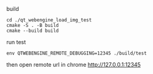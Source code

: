 build

```
cd ./qt_webengine_load_img_test
cmake -S . -B build 
cmake --build build
```

run test

```
env QTWEBENGINE_REMOTE_DEBUGGING=12345 ./build/test
```

then open remote url in chrome <http://127.0.0.1:12345>